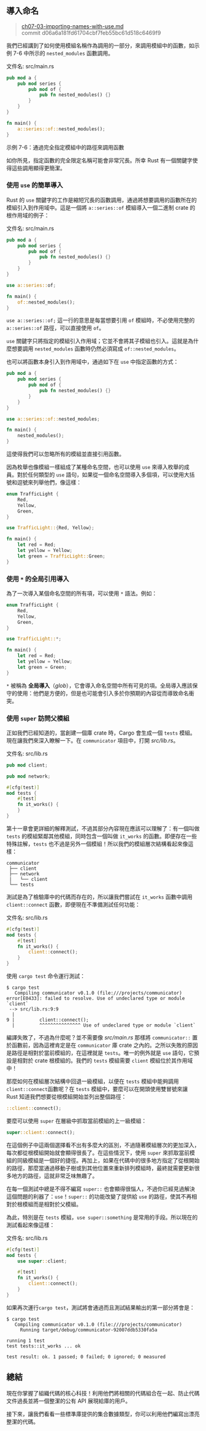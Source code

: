 ## 導入命名

> [ch07-03-importing-names-with-use.md](https://github.com/rust-lang/book/blob/master/second-edition/src/ch07-03-importing-names-with-use.md)
> <br>
> commit d06a6a181fd61704cbf7feb55bc61d518c6469f9

我們已經講到了如何使用模組名稱作為調用的一部分，來調用模組中的函數，如示例 7-6 中所示的 `nested_modules` 函數調用。

<span class="filename">文件名: src/main.rs</span>

```rust
pub mod a {
    pub mod series {
        pub mod of {
            pub fn nested_modules() {}
        }
    }
}

fn main() {
    a::series::of::nested_modules();
}
```

<span class="caption">示例 7-6：通過完全指定模組中的路徑來調用函數</span>

如你所見，指定函數的完全限定名稱可能會非常冗長。所幸 Rust 有一個關鍵字使得這些調用顯得更簡潔。

### 使用 `use` 的簡單導入

Rust 的 `use` 關鍵字的工作是縮短冗長的函數調用，通過將想要調用的函數所在的模組引入到作用域中。這是一個將 `a::series::of` 模組導入一個二進制 crate 的根作用域的例子：

<span class="filename">文件名: src/main.rs</span>

```rust
pub mod a {
    pub mod series {
        pub mod of {
            pub fn nested_modules() {}
        }
    }
}

use a::series::of;

fn main() {
    of::nested_modules();
}
```

`use a::series::of;` 這一行的意思是每當想要引用 `of` 模組時，不必使用完整的 `a::series::of` 路徑，可以直接使用 `of`。

`use` 關鍵字只將指定的模組引入作用域；它並不會將其子模組也引入。這就是為什麼想要調用 `nested_modules` 函數時仍然必須寫成 `of::nested_modules`。

也可以將函數本身引入到作用域中，通過如下在 `use` 中指定函數的方式：

```rust
pub mod a {
    pub mod series {
        pub mod of {
            pub fn nested_modules() {}
        }
    }
}

use a::series::of::nested_modules;

fn main() {
    nested_modules();
}
```

這使得我們可以忽略所有的模組並直接引用函數。

因為枚舉也像模組一樣組成了某種命名空間，也可以使用 `use` 來導入枚舉的成員。對於任何類型的 `use` 語句，如果從一個命名空間導入多個項，可以使用大括號和逗號來列舉他們，像這樣：

```rust
enum TrafficLight {
    Red,
    Yellow,
    Green,
}

use TrafficLight::{Red, Yellow};

fn main() {
    let red = Red;
    let yellow = Yellow;
    let green = TrafficLight::Green;
}
```

### 使用 `*` 的全局引用導入

為了一次導入某個命名空間的所有項，可以使用 `*` 語法。例如：

```rust
enum TrafficLight {
    Red,
    Yellow,
    Green,
}

use TrafficLight::*;

fn main() {
    let red = Red;
    let yellow = Yellow;
    let green = Green;
}
```

`*` 被稱為 **全局導入**（*glob*），它會導入命名空間中所有可見的項。全局導入應該保守的使用：他們是方便的，但是也可能會引入多於你預期的內容從而導致命名衝突。

### 使用 `super` 訪問父模組

正如我們已經知道的，當創建一個庫 crate 時，Cargo 會生成一個 `tests` 模組。現在讓我們來深入瞭解一下。在 `communicator` 項目中，打開 *src/lib.rs*。

<span class="filename">文件名: src/lib.rs</span>

```rust
pub mod client;

pub mod network;

#[cfg(test)]
mod tests {
    #[test]
    fn it_works() {
    }
}
```

第十一章會更詳細的解釋測試，不過其部分內容現在應該可以理解了：有一個叫做 `tests` 的模組緊鄰其他模組，同時包含一個叫做 `it_works` 的函數。即便存在一些特殊註解，`tests` 也不過是另外一個模組！所以我們的模組層次結構看起來像這樣：

```text
communicator
 ├── client
 ├── network
 |   └── client
 └── tests
```

測試是為了檢驗庫中的代碼而存在的，所以讓我們嘗試在 `it_works` 函數中調用 `client::connect` 函數，即便現在不準備測試任何功能：

<span class="filename">文件名: src/lib.rs</span>

```rust
#[cfg(test)]
mod tests {
    #[test]
    fn it_works() {
        client::connect();
    }
}
```

使用 `cargo test` 命令運行測試：

```text
$ cargo test
   Compiling communicator v0.1.0 (file:///projects/communicator)
error[E0433]: failed to resolve. Use of undeclared type or module `client`
 --> src/lib.rs:9:9
  |
9 |         client::connect();
  |         ^^^^^^^^^^^^^^^ Use of undeclared type or module `client`
```

編譯失敗了，不過為什麼呢？並不需要像 *src/main.rs* 那樣將 `communicator::` 置於函數前，因為這裡肯定是在 `communicator` 庫 crate 之內的。之所以失敗的原因是路徑是相對於當前模組的，在這裡就是 `tests`。唯一的例外就是 `use` 語句，它預設是相對於 crate 根模組的。我們的 `tests` 模組需要 `client` 模組位於其作用域中！

那麼如何在模組層次結構中回退一級模組，以便在 `tests` 模組中能夠調用 `client::connect`函數呢？在 `tests` 模組中，要麼可以在開頭使用雙冒號來讓 Rust 知道我們想要從根模組開始並列出整個路徑：

```rust
::client::connect();
```

要麼可以使用 `super` 在層級中抓取當前模組的上一級模組：

```rust
super::client::connect();
```

在這個例子中這兩個選擇看不出有多麼大的區別，不過隨著模組層次的更加深入，每次都從根模組開始就會顯得很長了。在這些情況下，使用 `super` 來抓取當前模組的同級模組是一個好的捷徑。再加上，如果在代碼中的很多地方指定了從根開始的路徑，那麼當通過移動子樹或到其他位置來重新排列模組時，最終就需要更新很多地方的路徑，這就非常乏味無趣了。

在每一個測試中總是不得不編寫 `super::` 也會顯得很惱人，不過你已經見過解決這個問題的利器了：`use`！`super::` 的功能改變了提供給 `use` 的路徑，使其不再相對於根模組而是相對於父模組。

為此，特別是在 `tests` 模組，`use super::something` 是常用的手段。所以現在的測試看起來像這樣：

<span class="filename">文件名: src/lib.rs</span>

```rust
#[cfg(test)]
mod tests {
    use super::client;

    #[test]
    fn it_works() {
        client::connect();
    }
}
```

如果再次運行`cargo test`，測試將會通過而且測試結果輸出的第一部分將會是：

```text
$ cargo test
   Compiling communicator v0.1.0 (file:///projects/communicator)
     Running target/debug/communicator-92007ddb5330fa5a

running 1 test
test tests::it_works ... ok

test result: ok. 1 passed; 0 failed; 0 ignored; 0 measured
```

## 總結

現在你掌握了組織代碼的核心科技！利用他們將相關的代碼組合在一起、防止代碼文件過長並將一個整潔的公有 API 展現給庫的用戶。

接下來，讓我們看看一些標準庫提供的集合數據類型，你可以利用他們編寫出漂亮整潔的代碼。